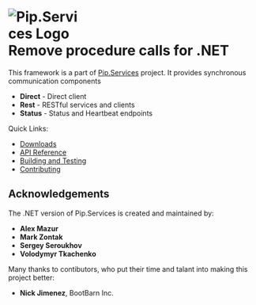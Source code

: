 # <img src="https://github.com/pip-services3/pip-services3/raw/master/design/Logo.png" alt="Pip.Services Logo" style="max-width:30%"> <br/> Remove procedure calls for .NET

This framework is a part of [Pip.Services](https://github.com/pip-services3/pip-services3) project.
It provides synchronous communication components 

- **Direct** - Direct client
- **Rest** - RESTful services and clients
- **Status** - Status and Heartbeat endpoints

Quick Links:

* [Downloads](https://github.com/pip-services3-dotnet/pip-services3-rpc-dotnet/blob/master/doc/Downloads.md)
* [API Reference](https://rawgit.com/pip-services3-dotnet/pip-services3-rpc-dotnet/master/doc/api/index.html)
* [Building and Testing](https://github.com/pip-services3-dotnet/pip-services3-rpc-dotnet/blob/master/doc/Development.md)
* [Contributing](https://github.com/pip-services3-dotnet/pip-services3-rpc-dotnet/blob/master/doc/Development.md/#contrib)
## Acknowledgements

The .NET version of Pip.Services is created and maintained by:
- **Alex Mazur**
- **Mark Zontak**
- **Sergey Seroukhov**
- **Volodymyr Tkachenko**

Many thanks to contibutors, who put their time and talant into making this project better:
- **Nick Jimenez**, BootBarn Inc.
